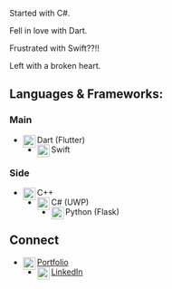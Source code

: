 Started with C#.

Fell in love with Dart.

Frustrated with Swift??!!

Left with a broken heart.

## Languages & Frameworks:
### Main
- Dart (Flutter)<img align="left" alt="flutter" width="22px" src="https://cdn.jsdelivr.net/npm/simple-icons@v3/icons/flutter.svg"/>
- Swift <img align="left" alt="swift" width="22px" src="https://cdn.jsdelivr.net/npm/simple-icons@v3/icons/swift.svg"/>

### Side
- C++ <img align="left" alt="python" width="22px" src="https://cdn.jsdelivr.net/npm/simple-icons@v3/icons/cplusplus.svg"/>
- C# (UWP) <img align="left" alt="swift" width="22px" src="https://cdn.jsdelivr.net/npm/simple-icons@v3/icons/csharp.svg"/>
- Python (Flask)<img align="left" alt="python" width="22px" src="https://cdn.jsdelivr.net/npm/simple-icons@v3/icons/python.svg"/>

## Connect
- [Portfolio<img align="left" alt="alfianlosari | Website" width="22px" src="https://cdn.jsdelivr.net/npm/simple-icons@v3/icons/llvm.svg"/>][website]
- [LinkedIn<img align="left" alt="xcodingwithalfian | LinkedIn" width="22px" src="https://cdn.jsdelivr.net/npm/simple-icons@v3/icons/linkedin.svg"/>][linkedin]  


[website]: https://livinglist.github.io/
[linkedin]: https://linkedin.com/in/jiaqifeng

<!--
**Livinglist/Livinglist** is a ✨ _special_ ✨ repository because its `README.md` (this file) appears on your GitHub profile.

Here are some ideas to get you started:

- 🔭 I’m currently working on ...
- 🌱 I’m currently learning ...
- 👯 I’m looking to collaborate on ...
- 🤔 I’m looking for help with ...
- 💬 Ask me about ...
- 📫 How to reach me: ...
- 😄 Pronouns: ...
- ⚡ Fun fact: ...
-->
